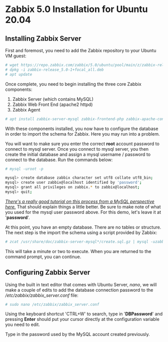 # Zabbix 5.0 Installation for Ubuntu 20.04

## Installing Zabbix Server
First and foremost, you need to add the Zabbix repository to your Ubuntu VM guest:

``` Bash
# wget https://repo.zabbix.com/zabbix/5.0/ubuntu/pool/main/z/zabbix-release/zabbix-release_5.0-1+focal_all.deb
# dpkg -i zabbix-release_5.0-1+focal_all.deb
# apt update
```

Once complete, you need to begin installing the three core Zabbix components:

1. Zabbix Server (which contains MySQL)
2. Zabbix Web Front End (apache2 httpd)
3. Zabbix Agent

```Bash
# apt install zabbix-server-mysql zabbix-frontend-php zabbix-apache-conf zabbix-agent
```

With these components installed, you now have to configure the database in order to import the schema for Zabbix. Here you may run into a problem.

You will want to make sure you enter the correct **root** account password to connect to mysql server. Once you connect to mysql server, you then create the initial database and assign a mysql username / password to connect to the database. Run the commands below:

```Bash
# mysql -uroot -p

mysql> create database zabbix character set utf8 collate utf8_bin;
mysql> create user zabbix@localhost identified by 'password';
mysql> grant all privileges on zabbix.* to zabbix@localhost;
mysql> quit;
```

[*There's a really good tutorial on this process from a MySQL perspective here.*](https://linuxize.com/post/how-to-create-mysql-user-accounts-and-grant-privileges/) That should explain things a little better. Be sure to make note of what you used for the mysql user password above. For this demo, let's leave it at '**password**'.

At this point, you have an empty database. There are no tables or structure. The next step is the import the schema using a script provided by Zabbix:

```Bash
# zcat /usr/share/doc/zabbix-server-mysql*/create.sql.gz | mysql -uzabbix -p password
```

This will take a minute or two to execute. When you are returned to the command prompt, you can continue.

## Configuring Zabbix Server

Using the built in text editor that comes with Ubuntu Server, *nano*, we will make a couple of edits to add the database connection password to the */etc/zabbix/zabbix_server.conf* file:

```Bash
# sudo nano /etc/zabbix/zabbix_server.conf
```

Using the keyboard shortcut 'CTRL+W' to search, type in '**DBPassword**' and pressing **Enter** should put your cursor directly at the configuration variable you need to edit.

Type in the password used by the MySQL account created previously.